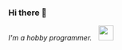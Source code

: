 ### Hi there 👋
<p><em>I'm a hobby programmer.　<img src="https://media.giphy.com/media/WUlplcMpOCEmTGBtBW/giphy.gif" width="30" /></em></p>
                
<!--
**naviocean/naviocean** is a ✨ _special_ ✨ repository because its `README.md` (this file) appears on your GitHub profile.

Here are some ideas to get you started:

- 🔭 I’m currently working on ...
- 🌱 I’m currently learning ...
- 👯 I’m looking to collaborate on ...
- 🤔 I’m looking for help with ...
- 💬 Ask me about ...
- 📫 How to reach me: ...
- 😄 Pronouns: ...
- ⚡ Fun fact: ...
-->
